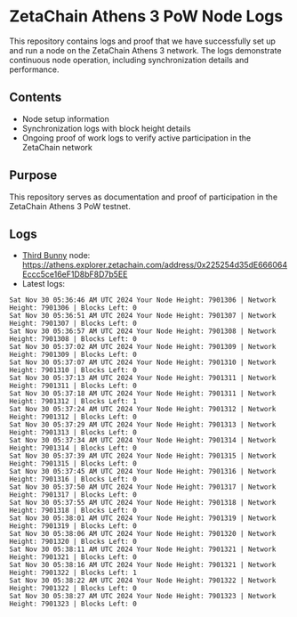 # ZetaChain Athens 3 PoW Node Logs
This repository contains logs and proof that we have successfully set up and run a node on the ZetaChain Athens 3 network. The logs demonstrate continuous node operation, including synchronization details and performance.

## Contents
- Node setup information
- Synchronization logs with block height details
- Ongoing proof of work logs to verify active participation in the ZetaChain network

## Purpose
This repository serves as documentation and proof of participation in the ZetaChain Athens 3 PoW testnet.

## Logs

- [Third Bunny](https://thirdbunny.xyz/) node: https://athens.explorer.zetachain.com/address/0x225254d35dE666064Eccc5ce16eF1D8bF8D7b5EE
- Latest logs:
```
Sat Nov 30 05:36:46 AM UTC 2024 Your Node Height: 7901306 | Network Height: 7901306 | Blocks Left: 0
Sat Nov 30 05:36:51 AM UTC 2024 Your Node Height: 7901307 | Network Height: 7901307 | Blocks Left: 0
Sat Nov 30 05:36:57 AM UTC 2024 Your Node Height: 7901308 | Network Height: 7901308 | Blocks Left: 0
Sat Nov 30 05:37:02 AM UTC 2024 Your Node Height: 7901309 | Network Height: 7901309 | Blocks Left: 0
Sat Nov 30 05:37:07 AM UTC 2024 Your Node Height: 7901310 | Network Height: 7901310 | Blocks Left: 0
Sat Nov 30 05:37:13 AM UTC 2024 Your Node Height: 7901311 | Network Height: 7901311 | Blocks Left: 0
Sat Nov 30 05:37:18 AM UTC 2024 Your Node Height: 7901311 | Network Height: 7901312 | Blocks Left: 1
Sat Nov 30 05:37:24 AM UTC 2024 Your Node Height: 7901312 | Network Height: 7901312 | Blocks Left: 0
Sat Nov 30 05:37:29 AM UTC 2024 Your Node Height: 7901313 | Network Height: 7901313 | Blocks Left: 0
Sat Nov 30 05:37:34 AM UTC 2024 Your Node Height: 7901314 | Network Height: 7901314 | Blocks Left: 0
Sat Nov 30 05:37:39 AM UTC 2024 Your Node Height: 7901315 | Network Height: 7901315 | Blocks Left: 0
Sat Nov 30 05:37:45 AM UTC 2024 Your Node Height: 7901316 | Network Height: 7901316 | Blocks Left: 0
Sat Nov 30 05:37:50 AM UTC 2024 Your Node Height: 7901317 | Network Height: 7901317 | Blocks Left: 0
Sat Nov 30 05:37:55 AM UTC 2024 Your Node Height: 7901318 | Network Height: 7901318 | Blocks Left: 0
Sat Nov 30 05:38:01 AM UTC 2024 Your Node Height: 7901319 | Network Height: 7901319 | Blocks Left: 0
Sat Nov 30 05:38:06 AM UTC 2024 Your Node Height: 7901320 | Network Height: 7901320 | Blocks Left: 0
Sat Nov 30 05:38:11 AM UTC 2024 Your Node Height: 7901321 | Network Height: 7901321 | Blocks Left: 0
Sat Nov 30 05:38:16 AM UTC 2024 Your Node Height: 7901321 | Network Height: 7901322 | Blocks Left: 1
Sat Nov 30 05:38:22 AM UTC 2024 Your Node Height: 7901322 | Network Height: 7901322 | Blocks Left: 0
Sat Nov 30 05:38:27 AM UTC 2024 Your Node Height: 7901323 | Network Height: 7901323 | Blocks Left: 0
```

